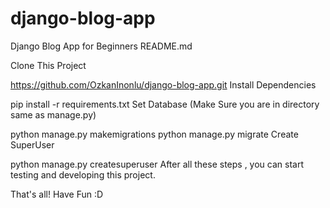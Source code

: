 # django-blog-app
Django Blog App for Beginners
README.md

Clone This Project

https://github.com/OzkanInonlu/django-blog-app.git
Install Dependencies

pip install -r requirements.txt
Set Database (Make Sure you are in directory same as manage.py)

python manage.py makemigrations
python manage.py migrate
Create SuperUser

python manage.py createsuperuser
After all these steps , you can start testing and developing this project.

That's all! Have Fun :D
